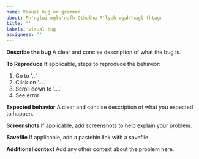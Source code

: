 ```yaml
---
name: Visual bug or grammer
about: Ph'nglui mglw'nafh Cthulhu R'lyeh wgah'nagl fhtagn
title: ''
labels: visual bug
assignees: ''
---
```


**Describe the bug** A clear and concise description of what the bug is.

**To Reproduce** If applicable, steps to reproduce the behavior:

1. Go to '...'
2. Click on '....'
3. Scroll down to '....'
4. See error

**Expected behavior** A clear and concise description of what you expected to
happen.

**Screenshots** If applicable, add screenshots to help explain your problem.

**Savefile** If applicable, add a pastebin link with a savefile.

**Additional context** Add any other context about the problem here.
